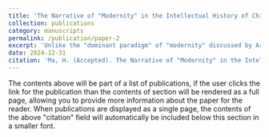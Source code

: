 ```yaml
---
title: 'The Narrative of "Modernity" in the Intellectual History of China and Its Crisis 改革開放以來中國思想史中的「現代」敘事及其危機'
collection: publications
category: manuscripts
permalink: /publication/paper-2
excerpt: 'Unlike the "dominant paradigm" of "modernity" discussed by Arif Dirlik in terms of its "hegemonic position," in the process of the shift from the intellectual history narrative of the 1980s to that of the 1990s, the "space for intellectual choices" not only never shrank, but on the contrary, expanded. However, this expansion of "choice space" did not come about through the hoped-for "dialogue between the present and the past, or between contemporary historians and their predecessors." Instead, the reconstruction of the narrative of "modernity" in the intellectual history beginning in the late 1980s not only caused a rupture between new and old narratives, but also led to the departure of key arguments and concepts that once held a crucial position within the old narrative, further contributing to the internal changes and gradual collapse of the new narrative.'
date: 2024-12-31
citation: 'Ma, H. (Accepted). The Narrative of "Modernity" in the Intellectual History of China and Its Crisis. Twenty-First Century.'
---
```


The contents above will be part of a list of publications, if the user clicks the link for the publication than the contents of section will be rendered as a full page, allowing you to provide more information about the paper for the reader. When publications are displayed as a single page, the contents of the above "citation" field will automatically be included below this section in a smaller font.
